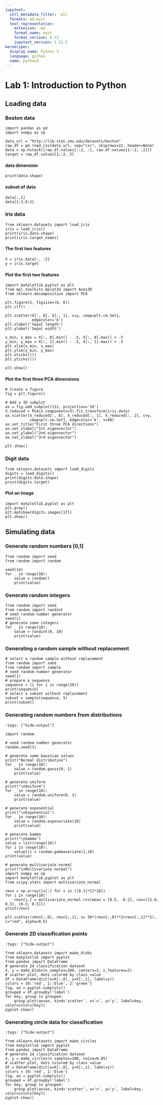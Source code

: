 ```yaml
---
jupytext:
  cell_metadata_filter: -all
  formats: md:myst
  text_representation:
    extension: .md
    format_name: myst
    format_version: 0.13
    jupytext_version: 1.11.5
kernelspec:
  display_name: Python 3
  language: python
  name: python3
---
```


# Lab 1: Introduction to Python

## Loading data
### Boston data

```{code-cell}
import pandas as pd
import numpy as np

data_url = "http://lib.stat.cmu.edu/datasets/boston"
raw_df = pd.read_csv(data_url, sep="\s+", skiprows=22, header=None)
data = np.hstack([raw_df.values[::2, :], raw_df.values[1::2, :2]])
target = raw_df.values[1::2, 2]
```

#### data dimension

```{code-cell}
print(data.shape)
```

#### subset of data

```{code-cell}
data[:,1]
data[1:3,0:2]
```

### Iris data

```{code-cell}
from sklearn.datasets import load_iris
iris = load_iris()
print(iris.data.shape)
print(iris.target_names)
```

#### The first two features

```{code-cell}
X = iris.data[:, :2]
y = iris.target
```

#### Plot the first two features

```{code-cell}
import matplotlib.pyplot as plt
from mpl_toolkits.mplot3d import Axes3D
from sklearn.decomposition import PCA

plt.figure(2, figsize=(8, 6))
plt.clf()

plt.scatter(X[:, 0], X[:, 1], c=y, cmap=plt.cm.Set1,
            edgecolor='k')
plt.xlabel('Sepal length')
plt.ylabel('Sepal width')

x_min, x_max = X[:, 0].min() - .5, X[:, 0].max() + .5
y_min, y_max = X[:, 1].min() - .5, X[:, 1].max() + .5
plt.xlim(x_min, x_max)
plt.ylim(y_min, y_max)
plt.xticks(())
plt.yticks(())

plt.show()
```

#### Plot the first three PCA dimensions

```{code-cell}
# Create a figure
fig = plt.figure()

# Add a 3D subplot
ax = fig.add_subplot(111, projection='3d')
X_reduced = PCA(n_components=3).fit_transform(iris.data)
ax.scatter(X_reduced[:, 0], X_reduced[:, 1], X_reduced[:, 2], c=y,
           cmap=plt.cm.Set1, edgecolor='k', s=40)
ax.set_title("First three PCA directions")
ax.set_xlabel("1st eigenvector")
ax.set_ylabel("2nd eigenvector")
ax.set_zlabel("3rd eigenvector")

plt.show()
```

### Digit data

```{code-cell}
from sklearn.datasets import load_digits
digits = load_digits()
print(digits.data.shape)
print(digits.target)
```

#### Plot an image

```{code-cell}
import matplotlib.pyplot as plt 
plt.gray() 
plt.matshow(digits.images[17]) 
plt.show()
```

## Simulating data


### Generate random numbers [0,1]

```{code-cell}
from random import seed
from random import random

seed(14)
for _ in range(10):
    value = random()
    print(value)
```

### Generate random integers

```{code-cell}
from random import seed
from random import randint
# seed random number generator
seed(1)
# generate some integers
for _ in range(10):
    value = randint(0, 10)
    print(value)
```

### Generating a random sample without replacement

```{code-cell}
# select a random sample without replacement
from random import seed
from random import sample
# seed random number generator
seed(1)
# prepare a sequence
sequence = [i for i in range(20)]
print(sequence)
# select a subset without replacement
subset = sample(sequence, 5)
print(subset)
```

### Generating random numbers from distributions

```{code-cell}
:tags: ["hide-output"]

import random

# seed random number generator
random.seed(1)

# generate some Gaussian values
print("Normal distribution")
for _ in range(10):
    value = random.gauss(0, 1)
    print(value)

# generate uniform    
print("\nUniform")
for _ in range(10):
    value = random.uniform(0, 1)
    print(value)

# generate exponential    
print("\nExponential")
for _ in range(10):
    value = random.expovariate(10)
    print(value)   
    
# generate Gamma  
print("\nGamma")
value = list(range(10))
for i in range(10):
    value[i] = random.gammavariate(1,10)
print(value) 

# generate multivariate normal
print("\nMultivariate normal")
import numpy as np
import matplotlib.pyplot as plt 
from scipy.stats import multivariate_normal

rmvn = np.array([x[:] for x in [[0.1]*2]*10])
for i in range(10):
    rmvn[i,] = multivariate_normal.rvs(mean = [0.5, -0.2], cov=[[2.0, 0.3], [0.3, 0.5]])
print(rmvn)

plt.scatter(rmvn[:,0], rmvn[:,1], s= 30*(rmvn[:,0]**2+rmvn[:,1]**2), c="red", alpha=0.5)
```

### Generate 2D classification points

```{code-cell}
:tags: ["hide-output"]

from sklearn.datasets import make_blobs
from matplotlib import pyplot
from pandas import DataFrame
# generate 2d classification dataset
X, y = make_blobs(n_samples=100, centers=3, n_features=2)
# scatter plot, dots colored by class value
df = DataFrame(dict(x=X[:,0], y=X[:,1], label=y))
colors = {0:'red', 1:'blue', 2:'green'}
fig, ax = pyplot.subplots()
grouped = df.groupby('label')
for key, group in grouped:
    group.plot(ax=ax, kind='scatter', x='x', y='y', label=key, color=colors[key])
pyplot.show()
```

### Generating circle data for classification

```{code-cell}
:tags: ["hide-output"]

from sklearn.datasets import make_circles
from matplotlib import pyplot
from pandas import DataFrame
# generate 2d classification dataset
X, y = make_circles(n_samples=100, noise=0.05)
# scatter plot, dots colored by class value
df = DataFrame(dict(x=X[:,0], y=X[:,1], label=y))
colors = {0:'red', 1:'blue'}
fig, ax = pyplot.subplots()
grouped = df.groupby('label')
for key, group in grouped:
    group.plot(ax=ax, kind='scatter', x='x', y='y', label=key, color=colors[key])
pyplot.show()
```

